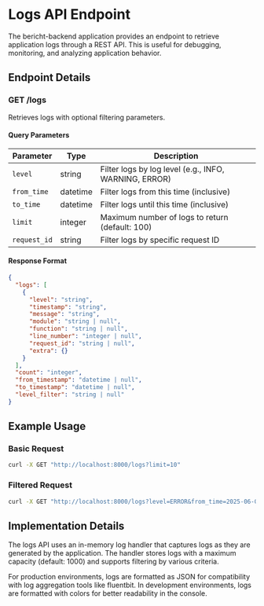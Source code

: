 # Logs API Endpoint

The bericht-backend application provides an endpoint to retrieve application logs through a REST API. This is useful for debugging, monitoring, and analyzing application behavior.

## Endpoint Details

### GET /logs

Retrieves logs with optional filtering parameters.

#### Query Parameters

| Parameter    | Type     | Description                                          |
|--------------|----------|------------------------------------------------------|
| `level`      | string   | Filter logs by log level (e.g., INFO, WARNING, ERROR)|
| `from_time`  | datetime | Filter logs from this time (inclusive)               |
| `to_time`    | datetime | Filter logs until this time (inclusive)              |
| `limit`      | integer  | Maximum number of logs to return (default: 100)      |
| `request_id` | string   | Filter logs by specific request ID                   |

#### Response Format

```json
{
  "logs": [
    {
      "level": "string",
      "timestamp": "string",
      "message": "string",
      "module": "string | null",
      "function": "string | null",
      "line_number": "integer | null",
      "request_id": "string | null",
      "extra": {}
    }
  ],
  "count": "integer",
  "from_timestamp": "datetime | null",
  "to_timestamp": "datetime | null",
  "level_filter": "string | null"
}
```

## Example Usage

### Basic Request

```bash
curl -X GET "http://localhost:8000/logs?limit=10"
```

### Filtered Request

```bash
curl -X GET "http://localhost:8000/logs?level=ERROR&from_time=2025-06-01T00:00:00&limit=50"
```

## Implementation Details

The logs API uses an in-memory log handler that captures logs as they are generated by the application. The handler stores logs with a maximum capacity (default: 1000) and supports filtering by various criteria.

For production environments, logs are formatted as JSON for compatibility with log aggregation tools like fluentbit. In development environments, logs are formatted with colors for better readability in the console.
